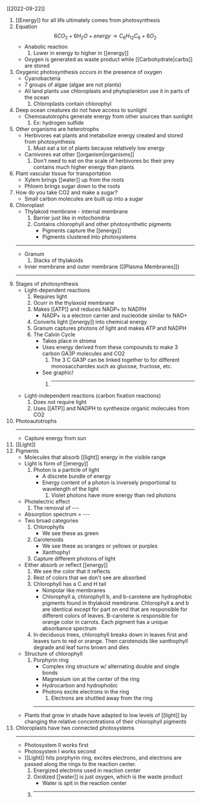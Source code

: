 [[2022-09-22]]

1. [[Energy]] for all life ultimately comes from photosynthesis
2. Equation
	$$6CO_{2} + 6H_{2}O + energy\rightarrow C_{6}H_{12}C_{6} + 6O_{2}$$
	- Anabolic reaction
		1. Lower in energy to higher in [[energy]]
	- Oxygen is generated as waste product while [[Carbohydrate|carbs]] are stored
3. Oxygenic photosynthesis occurs in the presence of oxygen
	- Cyanobacteria 
	- 7 groups of algae (algae are not plants)
	- All land plants use chloroplasts and phytoplankton use it in parts of the ocean
		1. Chloroplasts contain chlorophyl
4. Deep ocean creatures do not have access to sunlight
	- Chemoautotrophs generate energy from other sources than sunlight 
		1. Ex: hydrogen sulfide
5. Other organisms are heterotrophs
	- Herbivores eat plants and metabolize energy created and stored from photosynthesis
		1. Must eat a lot of plants because relatively low energy
	- Carnivores eat other [[organism|organisms]]
		1. Don't need to eat on the scale of herbivores bc their prey contains much higher energy than plants
6. Plant vascular tissue for transportation
	- Xylem brings [[water]] up from the roots
	- Phloem brings sugar down to the roots
7. How do you take CO2 and make a sugar?
	- Small carbon molecules are built up into a sugar
8. Chloroplast
	- Thylakoid membrane - internal membrane 
		1. Barrier just like in mitochondria
		2. Contains chlorophyll and other photosynthetic pigments
			- Pigments capture the [[energy]]
			- Pigments clustered into photosystems
	-  ---
	- Granum
		1. Stacks of thylakoids 
	- Inner membrane and outer membrane ([[Plasma Membranes]])
	- ---
9. Stages of photosynthesis
	- Light-dependent reactions
		1. Requires light
		2. Ocurr in the thylaxoid membrane
		3. Makes [[ATP]] and reduces NADP+ to NADPH
			- NADP+ is a electron carrier and nucleotide similar to NAD+
		4. Converts light [[energy]] into chemical energy
		5. Granum captures photons of light and makes ATP and NADPH
		6. The Calvin Cycle
			- Takes place in stroma
			- Uses energy derived from these compounds to make 3 carbon GA3P molecules and CO2
				1. The 3 C GA3P can be linked together to for different monosaccharides such as glucose, fructose, etc. 
			- See graphic!
				1. ---
	- Light-independent reactions (carbon fixation reactions)
		1. Does not require light
		2. Uses [[ATP]] and NADPH to synthesize organic molecules from CO2
10. Photoautotrophs
	- ---
	- Capture energy from sun
11. [[Light]]
12. Pigments
	- Molecules that absorb [[light]] energy in the visible range
	- Light is form of [[energy]]
		1. Photon is a particle of light
			- A discrete bundle of energy
			- Energy content of a photon is inversely proportional to wavelength of the light
				1. Violet photons have more energy than red photons
	- Photelectric effect
		1. The removal of ---
	- Absorption spectrum = ---
	- Two broad categories
		1. Chlorophylls
			- We see these as green
		2. Carotenoids
			- We see these as oranges or yellows or purples
			- Xanthophyl 
		3. Capture different photons of light
	- Either absorb or reflect [[energy]]
		1. We see the color that it reflects
		2. Rest of colors that we don't see are absorbed
		3. Chlorophyll has a C and H tail
			- Nonpolar like membranes
			- Chlorophyll a, chlorophyll b, and b-carotene are hydrophobic pigments found in thylakoid membrane. Chlorophyll a and b are identical except for part on end that are responsible for different colors of leaves. B-carotene is responsible for orange color in carrots. Each pigment has a unique absorbance spectrum
		4. In deciduous trees, chlorophyll breaks down in leaves first and leaves turn to red or orange. Then carotenoids like xanthophyll degrade and leaf turns brown and dies
	- Structure of chlorophyll
		1. Porphyrin ring
			- Complex ring structure w/ alternating double and single bonds
			- Magnesium ion at the center of the ring
			- Hydrocarbon and hydrophobic
			- Photons excite electrons in the ring
				1. Electrons are shuttled away from the ring
			- ---
	- Plants that grow in shade have adapted to low levels of [[light]] by changing the relative concentrations of their chlorophyll pigments
13. Chloroplasts have two connected photosystems
	- ---
	- Photosystem II works first
	- Photosystem I works second
	- [[Light]] hits porphyrin ring, excites electrons, and electrons are passed along the rings to the reaction center. 
		1. Energized electrons used in reaction center
		2. Oxidized [[water]] is just oxygen, which is the waste product
			- Water is spit in the reaction center
		3. ---